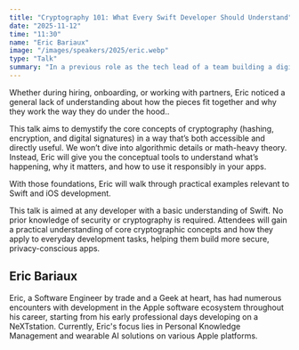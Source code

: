 ```yaml
---
title: "Cryptography 101: What Every Swift Developer Should Understand"
date: "2025-11-12"
time: "11:30"
name: "Eric Bariaux"
image: "/images/speakers/2025/eric.webp"
type: "Talk"
summary: "In a previous role as the tech lead of a team building a digital identity solution, Eric often saw developers using cryptography without fully grasping it."
---
```


Whether during hiring, onboarding, or working with partners, Eric noticed a general lack of understanding about how the pieces fit together and why they work the way they do under the hood..

This talk aims to demystify the core concepts of cryptography (hashing, encryption, and digital signatures) in a way that’s both accessible and directly useful. We won’t dive into algorithmic details or math-heavy theory. Instead, Eric will give you the conceptual tools to understand what’s happening, why it matters, and how to use it responsibly in your apps.

With those foundations, Eric will walk through practical examples relevant to Swift and iOS development.

This talk is aimed at any developer with a basic understanding of Swift. No prior knowledge of security or cryptography is required.
Attendees will gain a practical understanding of core cryptographic concepts and how they apply to everyday development tasks, helping them build more secure, privacy-conscious apps.

## Eric Bariaux

Eric, a Software Engineer by trade and a Geek at heart, has had numerous encounters with development in the Apple software ecosystem throughout his career, starting from his early professional days developing on a NeXTstation. Currently, Eric's focus lies in Personal Knowledge Management and wearable AI solutions on various Apple platforms.